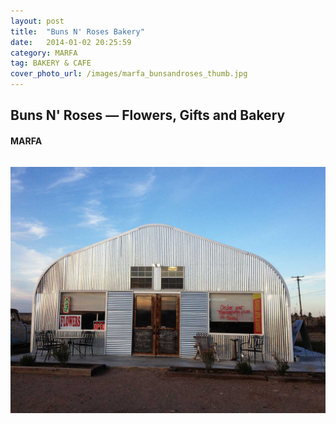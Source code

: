 ```yaml
---
layout: post
title:  "Buns N' Roses Bakery"
date:   2014-01-02 20:25:59
category: MARFA
tag: BAKERY & CAFE
cover_photo_url: /images/marfa_bunsandroses_thumb.jpg
---
```


<div class="section-title">
	<h2>Buns N' Roses — Flowers, Gifts and Bakery</h2>
  	<h4>MARFA</h4>
  	<div class="divider-border"></div>
</div> 
<div class="column small-6">
    <p>
    </p>
<div class="column small-6">
    <img src="/images/marfa_bunsandroses_large.jpg">
</div>   

